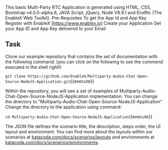 This basic Multi-Party RTC Application is generated using HTML, CSS, Bootstrap v4.0.0-alpha.6, JAVA Script, jQuery, Node V8.9.1 and EnxRtc (The EnableX Web Toolkit).
Pre-Requisites
To get the App Id and App Key
Register with EnableX [https://www.enablex.io]
Create your Application
Get your App ID and App Key delivered to your Email

## Task

Clone our example repository that contains the set of documentation with the following command: (you can click on the following to see the commend executed in the shell right!)

`git clone https://github.com/EnableX/Multiparty-Audio-Chat-Open-Source-NodeJS-Application.git`{{execute}}

Within the repository, you will see a set of examples of Multiparty-Audio-Chat-Open-Source-NodeJS-Application implementation. You can change the directory to 
"Multiparty-Audio-Chat-Open-Source-NodeJS-Application"
Change the directory to the application using command:

`cd Multiparty-Audio-Chat-Open-Source-NodeJS-Application`{{execute}}



The JSON file defines the scenario title, the description, steps order, the UI layout and environment. You can find more about the layouts within our scenarios at [katacoda.com/docs/scenarios/layouts](https://katacoda.com/docs/scenarios/layouts) and environments at [katacoda.com/docs/scenarios/environments](https://katacoda.com/docs/scenarios/environments).

